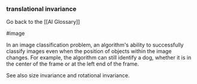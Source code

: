 ### translational invariance

Go back to the [[AI Glossary]]

#image

In an image classification problem, an algorithm's ability to successfully classify images even when the position of objects within the image changes. For example, the algorithm can still identify a dog, whether it is in the center of the frame or at the left end of the frame.

See also size invariance and rotational invariance.

